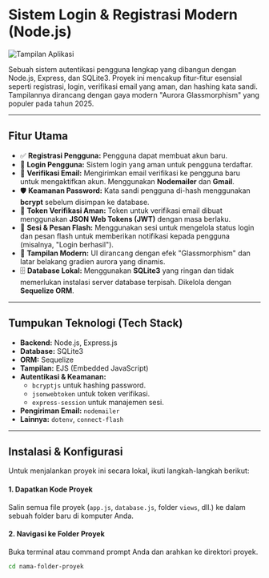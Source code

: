 # Sistem Login & Registrasi Modern (Node.js)

![Tampilan Aplikasi](*https://i.imgur.com/G3i5FmN.pn*)

Sebuah sistem autentikasi pengguna lengkap yang dibangun dengan Node.js, Express, dan SQLite3. Proyek ini mencakup fitur-fitur esensial seperti registrasi, login, verifikasi email yang aman, dan hashing kata sandi. Tampilannya dirancang dengan gaya modern "Aurora Glassmorphism" yang populer pada tahun 2025.

---

## Fitur Utama

-   ✅ **Registrasi Pengguna:** Pengguna dapat membuat akun baru.
-   🔐 **Login Pengguna:** Sistem login yang aman untuk pengguna terdaftar.
-   📧 **Verifikasi Email:** Mengirimkan email verifikasi ke pengguna baru untuk mengaktifkan akun. Menggunakan **Nodemailer** dan **Gmail**.
-   🛡️ **Keamanan Password:** Kata sandi pengguna di-hash menggunakan **bcrypt** sebelum disimpan ke database.
-   🔑 **Token Verifikasi Aman:** Token untuk verifikasi email dibuat menggunakan **JSON Web Tokens (JWT)** dengan masa berlaku.
-   💬 **Sesi & Pesan Flash:** Menggunakan sesi untuk mengelola status login dan pesan flash untuk memberikan notifikasi kepada pengguna (misalnya, "Login berhasil").
-   🎨 **Tampilan Modern:** UI dirancang dengan efek "Glassmorphism" dan latar belakang gradien aurora yang dinamis.
-   🗄️ **Database Lokal:** Menggunakan **SQLite3** yang ringan dan tidak memerlukan instalasi server database terpisah. Dikelola dengan **Sequelize ORM**.

---

## Tumpukan Teknologi (Tech Stack)

-   **Backend:** Node.js, Express.js
-   **Database:** SQLite3
-   **ORM:** Sequelize
-   **Tampilan:** EJS (Embedded JavaScript)
-   **Autentikasi & Keamanan:**
    -   `bcryptjs` untuk hashing password.
    -   `jsonwebtoken` untuk token verifikasi.
    -   `express-session` untuk manajemen sesi.
-   **Pengiriman Email:** `nodemailer`
-   **Lainnya:** `dotenv`, `connect-flash`

---

## Instalasi & Konfigurasi

Untuk menjalankan proyek ini secara lokal, ikuti langkah-langkah berikut:

#### 1. Dapatkan Kode Proyek
Salin semua file proyek (`app.js`, `database.js`, folder `views`, dll.) ke dalam sebuah folder baru di komputer Anda.

#### 2. Navigasi ke Folder Proyek
Buka terminal atau command prompt Anda dan arahkan ke direktori proyek.
```bash
cd nama-folder-proyek
